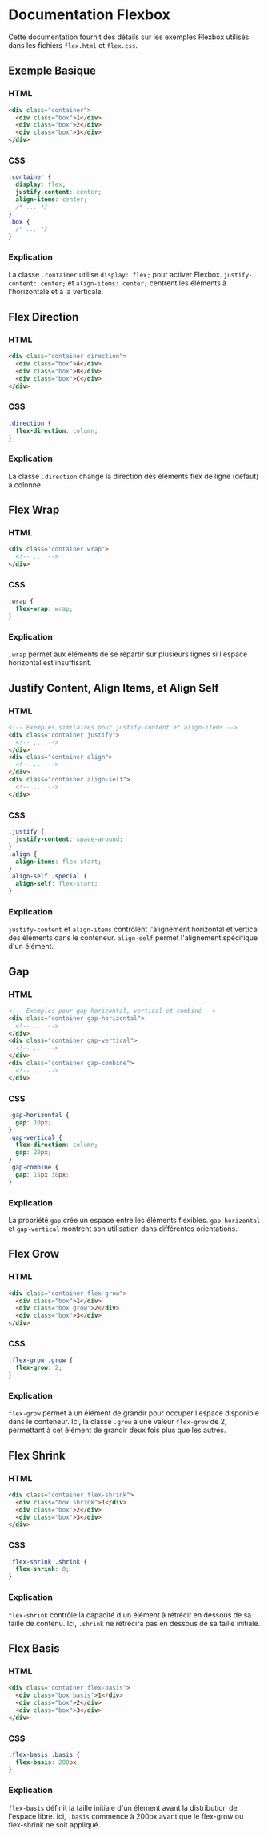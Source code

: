 # Documentation Flexbox

Cette documentation fournit des détails sur les exemples Flexbox utilisés dans les fichiers `flex.html` et `flex.css`.

## Exemple Basique

### HTML

```html
<div class="container">
  <div class="box">1</div>
  <div class="box">2</div>
  <div class="box">3</div>
</div>
```

### CSS

```css
.container {
  display: flex;
  justify-content: center;
  align-items: center;
  /* ... */
}
.box {
  /* ... */
}
```

### Explication

La classe `.container` utilise `display: flex;` pour activer Flexbox. `justify-content: center;` et `align-items: center;` centrent les éléments à l'horizontale et à la verticale.

## Flex Direction

### HTML

```html
<div class="container direction">
  <div class="box">A</div>
  <div class="box">B</div>
  <div class="box">C</div>
</div>
```

### CSS

```css
.direction {
  flex-direction: column;
}
```

### Explication

La classe `.direction` change la direction des éléments flex de ligne (défaut) à colonne.

## Flex Wrap

### HTML

```html
<div class="container wrap">
  <!-- ... -->
</div>
```

### CSS

```css
.wrap {
  flex-wrap: wrap;
}
```

### Explication

`.wrap` permet aux éléments de se répartir sur plusieurs lignes si l'espace horizontal est insuffisant.

## Justify Content, Align Items, et Align Self

### HTML

```html
<!-- Exemples similaires pour justify-content et align-items -->
<div class="container justify">
  <!-- ... -->
</div>
<div class="container align">
  <!-- ... -->
</div>
<div class="container align-self">
  <!-- ... -->
</div>
```

### CSS

```css
.justify {
  justify-content: space-around;
}
.align {
  align-items: flex-start;
}
.align-self .special {
  align-self: flex-start;
}
```

### Explication

`justify-content` et `align-items` contrôlent l'alignement horizontal et vertical des éléments dans le conteneur. `align-self` permet l'alignement spécifique d'un élément.

## Gap

### HTML

```html
<!-- Exemples pour gap horizontal, vertical et combiné -->
<div class="container gap-horizontal">
  <!-- ... -->
</div>
<div class="container gap-vertical">
  <!-- ... -->
</div>
<div class="container gap-combine">
  <!-- ... -->
</div>
```

### CSS

```css
.gap-horizontal {
  gap: 10px;
}
.gap-vertical {
  flex-direction: column;
  gap: 20px;
}
.gap-combine {
  gap: 15px 30px;
}
```

### Explication

La propriété `gap` crée un espace entre les éléments flexibles. `gap-horizontal` et `gap-vertical` montrent son utilisation dans différentes orientations.

## Flex Grow

### HTML

```html
<div class="container flex-grow">
  <div class="box">1</div>
  <div class="box grow">2</div>
  <div class="box">3</div>
</div>
```

### CSS

```css
.flex-grow .grow {
  flex-grow: 2;
}
```

### Explication

`flex-grow` permet à un élément de grandir pour occuper l'espace disponible dans le conteneur. Ici, la classe `.grow` a une valeur `flex-grow` de 2, permettant à cet élément de grandir deux fois plus que les autres.

## Flex Shrink

### HTML

```html
<div class="container flex-shrink">
  <div class="box shrink">1</div>
  <div class="box">2</div>
  <div class="box">3</div>
</div>
```

### CSS

```css
.flex-shrink .shrink {
  flex-shrink: 0;
}
```

### Explication

`flex-shrink` contrôle la capacité d'un élément à rétrécir en dessous de sa taille de contenu. Ici, `.shrink` ne rétrécira pas en dessous de sa taille initiale.

## Flex Basis

### HTML

```html
<div class="container flex-basis">
  <div class="box basis">1</div>
  <div class="box">2</div>
  <div class="box">3</div>
</div>
```

### CSS

```css
.flex-basis .basis {
  flex-basis: 200px;
}
```

### Explication

`flex-basis` définit la taille initiale d'un élément avant la distribution de l'espace libre. Ici, `.basis` commence à 200px avant que le flex-grow ou flex-shrink ne soit appliqué.
